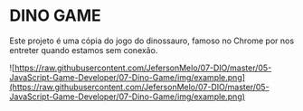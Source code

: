 # DINO GAME

Este projeto é uma cópia do jogo do dinossauro, famoso no Chrome por nos entreter quando estamos sem conexão.

![https://raw.githubusercontent.com/JefersonMelo/07-DIO/master/05-JavaScript-Game-Developer/07-Dino-Game/img/example.png](https://raw.githubusercontent.com/JefersonMelo/07-DIO/master/05-JavaScript-Game-Developer/07-Dino-Game/img/example.png)
